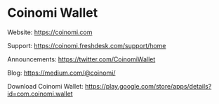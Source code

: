 Coinomi Wallet
===============

Website: https://coinomi.com

Support: https://coinomi.freshdesk.com/support/home

Announcements: https://twitter.com/CoinomiWallet

Blog: https://medium.com/@coinomi/

Download Coinomi Wallet: https://play.google.com/store/apps/details?id=com.coinomi.wallet
